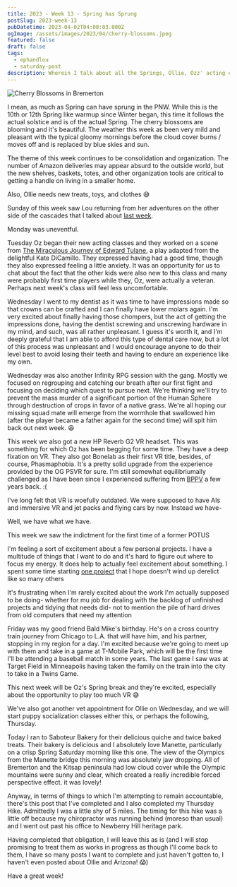 ```yaml
---
title: 2023 - Week 13 - Spring has Sprung
postSlug: 2023-week-13
pubDatetime: 2023-04-02T04:00:03.000Z
ogImage: /assets/images/2023/04/cherry-blossoms.jpeg
featured: false
draft: false
tags:
  - ephandlou
  - saturday-post
description: Wherein I talk about all the Springs, Ollie, Ozz' acting class, getting impression molds for teeth implants, getting a new VR headset for Ozz (and my experience w/ BPPV), Ozz' spring break, and some other topics
---
```


![Cherry Blossoms in Bremerton](/assets/images/2023/04/cherry-blossoms.jpeg)

I mean, as much as Spring can have sprung in the PNW. While this is the 10th or 12th Spring like warmup since Winter began, this time it follows the actual solstice and is of the actual Spring. The cherry blossoms are blooming and it's beautiful. The weather this week as been very mild and pleasant with the typical gloomy mornings before the cloud cover burns / moves off and is replaced by blue skies and sun.

The theme of this week continues to be consolidation and organization. The number of Amazon deliveries may appear absurd to the outside world, but the new shelves, baskets, totes, and other organization tools are critical to getting a handle on living in a smaller home.

Also, Ollie needs new treats, toys, and clothes 😅

Sunday of this week saw Lou returning from her adventures on the other side of the cascades that I talked about [last week](/posts/2023-week-12).

Monday was uneventful.

Tuesday Oz began their new acting classes and they worked on a scene from [The Miraculous Journey of Edward Tulane](https://www.dramaticpublishing.com/the-miraculous-journey-of-edward-tulane), a play adapted from the delightful Kate DiCamillo. They expressed having had a good time, though they also expressed feeling a little anxiety. It was an opportunity for us to chat about the fact that the other kids were also new to this class and many were probably first time players while they, Oz, were actually a veteran. Perhaps next week's class will feel less uncomfortable.

Wednesday I went to my dentist as it was time to have impressions made so that crowns can be crafted and I can finally have lower molars again. I'm very excited about finally having those chompers, but the act of getting the impressions done, having the dentist screwing and unscrewing hardware in my mind, and such, was all rather unpleasant. I guess it's worth it, and I'm deeply grateful that I am able to afford this type of dental care now, but a lot of this process was unpleasant and I would encourage anyone to do their level best to avoid losing their teeth and having to endure an experience like my own.

Wednesday was also another Infinity RPG session with the gang. Mostly we focused on regrouping and catching our breath after our first fight and focusing on deciding which quest to pursue next. We're thinking we'll try to prevent the mass murder of a significant portion of the Human Sphere through destruction of crops in favor of a native grass. We're all hoping our missing squad mate will emerge from the wormhole that swallowed him (after the player became a father again for the second time) will spit him back out next week. :laughing:

This week we also got a new HP Reverb G2 VR headset. This was something for which Oz has been begging for some time. They have a deep fixation on VR. They also got Bonelab as their first VR title, besides, of course, Phasmaphobia. It's a pretty solid upgrade from the experience provided by the OG PSVR for sure. I'm still somewhat equilibriumally challenged as I have been since I experienced suffering from [BPPV](https://www.mayoclinic.org/diseases-conditions/vertigo/symptoms-causes/syc-20370055) a few years back. :(

I've long felt that VR is woefully outdated. We were supposed to have AIs and immersive VR and jet packs and flying cars by now. Instead we have-

Well, we have what we have.

This week we saw the indictment for the first time of a former POTUS

I'm feeling a sort of excitement about a few personal projects. I have a multitude of things that I want to do and it's hard to figure out where to focus my energy. It does help to actually feel excitement about something. I spent some time starting [one project](https://github.com/ephbaum/elxrBB-tutorial) that I hope doesn't wind up derelict like so many others

It's frustrating when I'm rarely excited about the work I'm actually supposed to be doing- whether for mu job for dealing with the backlog of unfinished projects and tidying that needs did- not to mention the pile of hard drives from old computers that need my attention

Friday was my good friend Bald Mike's birthday. He's on a cross country train journey from Chicago to L.A. that will have him, and his partner, stopping in my region for a day. I'm excited because we're going to meet up with them and take in a game at T-Mobile Park, which will be the first time I'll be attending a baseball match in some years. The last game I saw was at Target Field in Minneapolis having taken the family on the train into the city to take in a Twins Game.

This next week will be Oz's Spring break and they're excited, especially about the opportunity to play too much VR 😅

We've also got another vet appointment for Ollie on Wednesday, and we will start puppy socialization classes either this, or perhaps the following, Thursday.

Today I ran to Saboteur Bakery for their delicious quiche and twice baked treats. Their bakery is delicious and I absolutely love Manette, particularly on a crisp Spring Saturday morning like this one. The view of the Olympics from the Manette bridge this morning was absolutely jaw dropping. All of Bremerton and the Kitsap peninsula had low cloud cover while the Olympic mountains were sunny and clear, which created a really incredible forced perspective effect. it was lovely!

Anyway, in terms of things to which I'm attempting to remain accountable, there's this post that I've completed and I also completed my Thursday Hike. Admittedly I was a little shy of 5 miles. The timing for this hike was a little off because my chiropractor was running behind (moreso than usual) and I went out past his office to Newberry Hill heritage park.

Having completed that obligation, I will leave this as is (and I will stop promising to treat them as works in progress as though I'll come back to them, I have so many posts I want to complete and just haven't gotten to, I haven't even posted about Ollie and Arizona! :scream:)

Have a great week!
